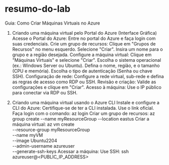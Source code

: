 # resumo-do-lab
Guia: Como Criar Máquinas Virtuais no Azure
1. Criando uma máquina virtual pelo Portal do Azure (Interface Gráfica)
  Acesse o Portal do Azure: Entre no portal do Azure e faça login com suas credenciais.
  Crie um grupo de recursos:
  Clique em "Grupos de Recursos" no menu esquerdo.
  Selecione "Criar".
  Insira um nome para o grupo e a região desejada.
  Configure a máquina virtual:
  Clique em "Máquinas Virtuais" e selecione "Criar".
  Escolha o sistema operacional (ex.: Windows Server ou Ubuntu).
  Defina o nome, região, e o tamanho (CPU e memória).
  Escolha o tipo de autenticação (Senha ou chave SSH).
  Configuração de rede: Configure a rede virtual, sub-rede e defina as regras de acesso como RDP ou SSH.
  Revisão e criação: Valide as configurações e clique em "Criar".
  Acesso à máquina: Use o IP público para conectar via RDP ou SSH.

2. Criando uma máquina virtual usando o Azure CLI
  Instale e configure a CLI do Azure:
  Certifique-se de ter a CLI instalada. Use o link oficial.
  Faça login com o comando: az login
  Criar um grupo de recursos: az group create --name myResourceGroup --location eastus
  Criar a máquina virtual: 
    az vm create \
    --resource-group myResourceGroup \
    --name myVM \
    --image Ubuntu2204 \
    --admin-username azureuser \
    --generate-ssh-keys
  Acessar a máquina: Use SSH: ssh azureuser@<PUBLIC_IP_ADDRESS>
